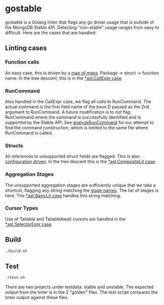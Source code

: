 # gostable

gostable is a Golang linter that flags any go driver usage that is outside of the MongoDB Stable API. Detecting "non-stable" usage ranges from easy to difficult. Here are the cases that are handled:

## Linting cases

### Function calls

An easy case, this is driven by a [map of maps](https://github.com/fsnow/gostable/blob/0bd607bc7c09485dd59d03e7e50a4a9a00a030c0/common/analyzer.go#L30). Package -> struct -> function name. In the tree descent, this is in the [\*ast.CallExpr case](https://github.com/fsnow/gostable/blob/0bd607bc7c09485dd59d03e7e50a4a9a00a030c0/common/analyzer.go#L134).

### RunCommand

Also handled in the CallExpr case, we flag all calls to RunCommand. The actual command is the first field name of the bson.D passed as the 2nd argument to RunCommand. A future modification is to *not* flag RunCommand where the command is successfully identified and is supported by the Stable API. See [analyzeRunCommand](https://github.com/fsnow/gostable/blob/0bd607bc7c09485dd59d03e7e50a4a9a00a030c0/common/analyzer.go#L266) for our attempt to find the command construction, which is limited to the same file where RunCommand is called.

### Structs

All references to unsupported struct fields are flagged. This is also [configuration driven](https://github.com/fsnow/gostable/blob/0bd607bc7c09485dd59d03e7e50a4a9a00a030c0/common/analyzer.go#L52). In the tree descent this is the [\*ast.CompositeLit case](https://github.com/fsnow/gostable/blob/0bd607bc7c09485dd59d03e7e50a4a9a00a030c0/common/analyzer.go#L158).

### Aggregation Stages

The unsupported aggregation stages are sufficiently unique that we take a shortcut, flagging any string matching the [stage names](https://github.com/fsnow/gostable/blob/0bd607bc7c09485dd59d03e7e50a4a9a00a030c0/common/analyzer.go#L68). The list of stages is here. The [\*ast.BasicLit case](https://github.com/fsnow/gostable/blob/0bd607bc7c09485dd59d03e7e50a4a9a00a030c0/common/analyzer.go#L123) handles this string matching.

### Cursor Types

Use of Tailable and TailableAwait cursors are handled in the [\*ast.SelectorExpr case](https://github.com/fsnow/gostable/blob/0bd607bc7c09485dd59d03e7e50a4a9a00a030c0/common/analyzer.go#L192).

## Build

```bash
./build.sh
```

## Test

```bash
./test.sh
```

There are two projects under testdata: stable and unstable. The expected output from the linter is in the 2 "golden" files. The test script compares the linter output against these files.
